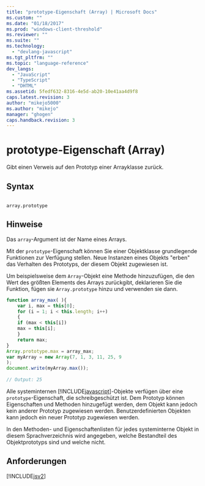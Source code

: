 ```yaml
---
title: "prototype-Eigenschaft (Array) | Microsoft Docs"
ms.custom: ""
ms.date: "01/18/2017"
ms.prod: "windows-client-threshold"
ms.reviewer: ""
ms.suite: ""
ms.technology: 
  - "devlang-javascript"
ms.tgt_pltfrm: ""
ms.topic: "language-reference"
dev_langs: 
  - "JavaScript"
  - "TypeScript"
  - "DHTML"
ms.assetid: 5fedf632-8316-4e5d-ab20-10e41aa4d9f8
caps.latest.revision: 3
author: "mikejo5000"
ms.author: "mikejo"
manager: "ghogen"
caps.handback.revision: 3
---
```

# prototype-Eigenschaft (Array)
Gibt einen Verweis auf den Prototyp einer Arrayklasse zurück.  
  
## Syntax  
  
```  
  
array.prototype  
```  
  
## Hinweise  
 Das `array`\-Argument ist der Name eines Arrays.  
  
 Mit der `prototype`\-Eigenschaft können Sie einer Objektklasse grundlegende Funktionen zur Verfügung stellen.  Neue Instanzen eines Objekts "erben" das Verhalten des Prototyps, der diesem Objekt zugewiesen ist.  
  
 Um beispielsweise dem `Array`\-Objekt eine Methode hinzuzufügen, die den Wert des größten Elements des Arrays zurückgibt, deklarieren Sie die Funktion, fügen sie `Array.prototype` hinzu und verwenden sie dann.  
  
```javascript  
function array_max( ){  
    var i, max = this[0];  
    for (i = 1; i < this.length; i++)  
    {  
    if (max < this[i])  
    max = this[i];  
    }  
    return max;  
}  
Array.prototype.max = array_max;  
var myArray = new Array(7, 1, 3, 11, 25, 9  
);  
document.write(myArray.max());  
  
// Output: 25  
```  
  
 Alle systeminternen [!INCLUDE[javascript](../../javascript/includes/javascript-md.md)]\-Objekte verfügen über eine `prototype`\-Eigenschaft, die schreibgeschützt ist.  Dem Prototyp können Eigenschaften und Methoden hinzugefügt werden, dem Objekt kann jedoch kein anderer Prototyp zugewiesen werden.  Benutzerdefinierten Objekten kann jedoch ein neuer Prototyp zugewiesen werden.  
  
 In den Methoden\- und Eigenschaftenlisten für jedes systeminterne Objekt in diesem Sprachverzeichnis wird angegeben, welche Bestandteil des Objektprototyps sind und welche nicht.  
  
## Anforderungen  
 [!INCLUDE[jsv2](../../javascript/reference/includes/jsv2-md.md)]